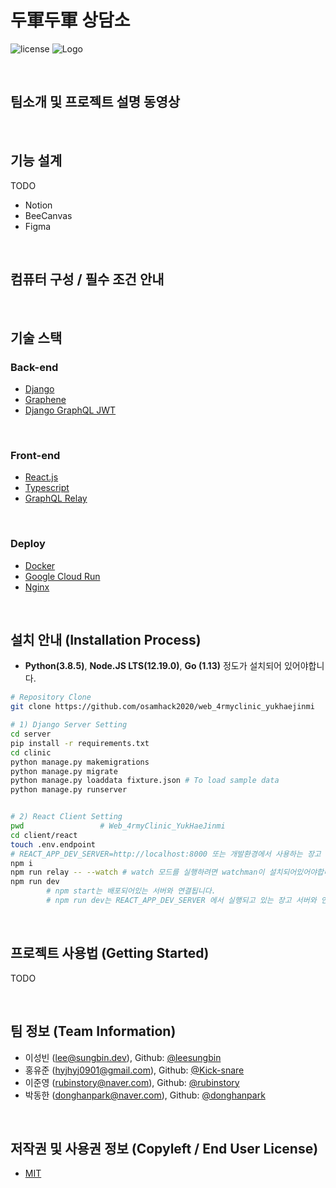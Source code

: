 

# 두軍두軍 상담소

![license](https://img.shields.io/bower/l/react)
![Logo](/Users/iseongbin/workspace/OSAM/readme/logo.png)



<br/>

## 팀소개 및 프로젝트 설명 동영상


<br/>

## 기능 설계

TODO

 - Notion
 - BeeCanvas
 - Figma

<br/>

## 컴퓨터 구성 / 필수 조건 안내


<br/>

## 기술 스택
### Back-end
 -  [Django](https://www.djangoproject.com/)
 - [Graphene](https://graphene-python.org/)
 - [Django GraphQL JWT](https://django-graphql-jwt.domake.io/en/latest/)

<br/>

### Front-end
 -  [React.js](https://reactjs.org/)
 -  [Typescript](https://www.typescriptlang.org/)
 - [GraphQL Relay](https://relay.dev/)

<br/>

### Deploy

* [Docker](https://www.docker.com/)
* [Google Cloud Run](https://cloud.google.com/run)
* [Nginx](https://www.nginx.com/)

<br/>

## 설치 안내 (Installation Process)

* **Python(3.8.5)**, **Node.JS LTS(12.19.0)**, **Go (1.13)** 정도가 설치되어 있어야합니다.

```bash
# Repository Clone
git clone https://github.com/osamhack2020/web_4rmyclinic_yukhaejinmi

# 1) Django Server Setting
cd server
pip install -r requirements.txt
cd clinic
python manage.py makemigrations
python manage.py migrate
python manage.py loaddata fixture.json # To load sample data
python manage.py runserver


# 2) React Client Setting
pwd 				# Web_4rmyClinic_YukHaeJinmi
cd client/react
touch .env.endpoint
# REACT_APP_DEV_SERVER=http://localhost:8000 또는 개발환경에서 사용하는 장고 서버 주소를 입력해야합니다.
npm i
npm run relay -- --watch # watch 모드를 실행하려면 watchman이 설치되어있어야합니다.
npm run dev
		# npm start는 배포되어있는 서버와 연결됩니다.
		# npm run dev는 REACT_APP_DEV_SERVER 에서 실행되고 있는 장고 서버와 연결됩니다.
```

<br/>

## 프로젝트 사용법 (Getting Started)

TODO

<br/>

## 팀 정보 (Team Information)
- 이성빈 (lee@sungbin.dev), Github: [@leesungbin](https://github.com/leesungbin)
- 홍유준 (hyjhyj0901@gmail.com), Github: [@Kick-snare](https://github.com/kick-snare)
- 이준영 (rubinstory@naver.com), Github: [@rubinstory](https://github.com/rubinstory)
- 박동한 (donghanpark@naver.com), Github: [@donghanpark](https://github.com/donghanpark)

<br/>

## 저작권 및 사용권 정보 (Copyleft / End User License)
 * [MIT](https://github.com/osam2020-WEB/Sample-ProjectName-TeamName/blob/master/license.md)

